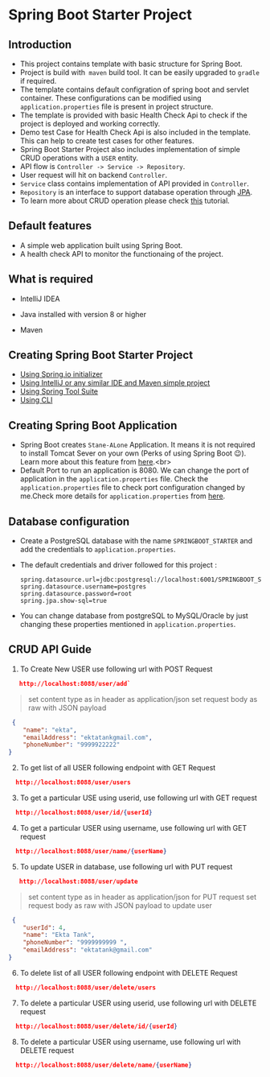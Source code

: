 # Spring Boot Starter Project

##  Introduction
-   This project contains template with basic structure for Spring Boot.
-   Project is build with` maven` build tool. It can be easily upgraded to `gradle` if required.
-   The template contains default configration of spring boot and servlet container. These configurations can be modified  using  `application.properties` file is present in project structure.
-   The template is provided with basic Health Check Api to check if the project is deployed and working correctly.
-   Demo test Case for Health Check Api is also included in the template. This can help to create test cases for other features.
-   Spring Boot Starter Project also includes implementation of simple CRUD operations with a `USER` entity.
-   API flow is  `Controller -> Service -> Repository`.
-   User request will hit on backend  `Controller`.
-   `Service` class contains implementation of API provided in  `Controller`.
-   `Repository` is an interface to support database operation through  [JPA](https://docs.spring.io/spring-data/jpa/docs/1.3.4.RELEASE/reference/html/jpa.repositories.html).
-   To learn more about CRUD operation please check [this](https://examples.javacodegeeks.com/enterprise-java/spring/boot/spring-boot-crud-operations-example/) tutorial.

## Default features
-   A simple web application built using Spring Boot.
-   A health check API to monitor the functionaing of the project.

## What is required
-   IntelliJ IDEA
*   Java installed with version 8 or higher
-   Maven

## Creating Spring Boot Starter Project
-   [Using Spring.io initializer](https://www.javacodegeeks.com/2018/02/create-spring-boot-project-spring-initializer.html)
-   [Using IntelliJ or any similar IDE and Maven simple project](https://www.jetbrains.com/help/idea/spring-boot.html)
-   [Using Spring Tool Suite](https://www.javatpoint.com/creating-spring-boot-project-using-sts)
-   [Using CLI](https://www.tutorialspoint.com/springbootcli/springbootcli_creating_project.htm)

##  Creating Spring Boot Application
-    Spring Boot creates ```Stane-ALone``` Application. It means it is not required to install Tomcat Sever on your own (Perks of using Spring Boot 😉). Learn more about this feature from [here](https://dzone.com/articles/what-is-spring-boot#:~:text=Being%20Standalone,applications%20that%20you%20can%20run.&text=You%20may%20think%20that%20running,run%20command%20and%20everything%20works.).<br>
-   Default Port to run an application is 8080. We can change the port of application in the `application.properties` file. Check the `application.properties` file to check port configuration changed by me.Check more details for `application.properties`  from  [here](https://www.javatpoint.com/spring-boot-properties).

## Database configuration 
-   Create a PostgreSQL database with the name  `SPRINGBOOT_STARTER` and add the credentials to `application.properties`. <br/>

-   The default credentials and driver followed for this project :<br/>
    ```spring.datasource.driver-class-name=org.postgresql.Driver
    spring.datasource.url=jdbc:postgresql://localhost:6001/SPRINGBOOT_STARTER
    spring.datasource.username=postgres
    spring.datasource.password=root
    spring.jpa.show-sql=true

-   You can change database from postgreSQL to MySQL/Oracle by just changing these properties mentioned in `application.properties`. <br/>

## CRUD API Guide

1.  To Create New USER use following url with POST Request
```json
   http://localhost:8088/user/add`
```
> set content type as in header as application/json
> set request body as raw with JSON payload

```json
 {
    "name": "ekta",
    "emailAddress": "ektatankgmail.com",
    "phoneNumber": "9999922222"
}
```
2.  To get list of all USER following endpoint with GET Request
```json
  http://localhost:8088/user/users
```
 3.  To get a particular  USE using userid, use following url with GET request
```json
  http://localhost:8088/user/id/{userId}
```
4.  To get a particular  USER using username, use following url with GET request
```json
  http://localhost:8088/user/name/{userName}
```
5.  To update USER in database, use following url with PUT request
```json
   http://localhost:8088/user/update
```
> set content type as in header as application/json for PUT request
> set request body as raw with JSON payload to update user

```json
 {
    "userId": 4,
    "name": "Ekta Tank",
    "phoneNumber": "9999999999 ",
    "emailAddress": "ektatank@gmail.com"
}
```
6.  To delete list of all USER following endpoint with DELETE Request
```json
  http://localhost:8088/user/delete/users
```
7.  To delete a particular USER using userid, use following url with DELETE request
```json
  http://localhost:8088/user/delete/id/{userId}
```
8.  To delete a particular USER using username, use following url with DELETE request
```json
  http://localhost:8088/user/delete/name/{userName}
```
